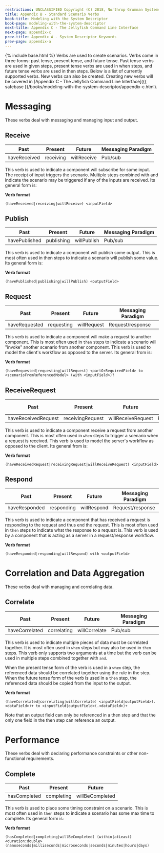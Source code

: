 ```yaml
---
restrictions: UNCLASSIFIED Copyright (C) 2018, Northrop Grumman Systems Corporation
title: Appendix B - Standard Scenario Verbs
book-title: Modeling with the System Descriptor
book-page: modeling-with-the-system-descriptor
next-title: Appendix C - The Jellyfish Command Line Interface
next-page: appendix-c
prev-title: Appendix A - System Descriptor Keywords
prev-page: appendix-a
---
```

{% include base.html %}
Verbs are used to create scenarios.  Verbs come in three forms: past tense, present tense, and
future tense.  Past tense verbs are used in given steps, present tense verbs are used in when steps, and future tense
verbs are used in then steps.  Below is a list of currently supported verbs.  New verbs can also be created.  Creating
new verbs will be covered in
[Appendix C - The Jellyfish Command Line Interface]({{ safebase }}/books/modeling-with-the-system-descriptor/appendix-c.html).

# Messaging
These verbs deal with messaging and managing input and output.

## Receive

| Past | Present | Future | Messaging Paradigm |
|------|---------|--------|--------------------|
| haveReceived | receiving | willReceive | Pub/sub |

This verb is used to indicate a component will subscribe for some input.  The receipt of input triggers the scenario.
Multiple steps combined with and indicate the scenario may be triggered if any of the inputs are received.  Its general
form is:

**Verb format**
```
(haveReceived|receiving|willReceive) <inputField>
```

## Publish

| Past | Present | Future | Messaging Paradigm |
|------|---------|--------|--------------------|
| havePublished | publishing | willPublish | Pub/sub |

This verb is used to indicate a component will publish some output.  This is most often used in then steps to indicate a
scenario will publish some value.  Its general form is:

**Verb format**
```
(havePublished|publishing|willPublish) <outputField>
```

## Request 

| Past | Present | Future | Messaging Paradigm |
|------|---------|--------|--------------------|
| haveRequested | requesting | willRequest | Request/response|

This verb is used to indicate a component will make a request to another component.  This is most often used in `then`
steps to indicate a scenario will "invoke" another scenario from another component.  This verb is used to model the
client's workflow as opposed to the server.  Its general from is:

**Verb format**
```
(haveRequested|requesting|willRequest) <partOrRequiredField> to <scenarioFromReferencedModel> (with <inputField>)?
```

## ReceiveRequest  

| Past | Present | Future | Messaging Paradigm |
|------|---------|--------|--------------------|
| haveReceivedRequest | receivingRequest | willReceiveRequest | Request/response|

This verb is used to indicate a component receive a request from another component.  This is most often used in `when`
steps to trigger a scenario when a request is received.  This verb is used to model the server's workflow as opposed to
the client.  Its general from is:

**Verb format**
```
(haveReceivedRequest|receivingRequest|willReceiveRequest) <inputField>
```

## Respond   

| Past | Present | Future | Messaging Paradigm |
|------|---------|--------|--------------------|
| haveResponded | responding | willRespond | Request/response|

This verb is used to indicate a component that has received a request is responding to the request and thus end the
request.  This is most often used in `then` steps to indicate what the response to a request is.  This verb is used by a
component that is acting as a server in a request/response workflow. 

**Verb format**
```
(haveResponded|responding|willRespond) with <outputField>
```

# Correlation and Data Aggregation
These verbs deal with managing and correlating data.

## Correlate    

| Past | Present | Future | Messaging Paradigm |
|------|---------|--------|--------------------|
| haveCorrelated | correlating | willCorrelate | Pub/sub|

This verb is used to indicate multiple pieces of data must be correlated together.  It is most often used in `when`
steps but may also be used in `then` steps.  This verb only supports two arguments at a time but the verb can be used in
multiple steps combined together with `and`.

When the present tense form of the verb is used in a `when` step, the referenced data should be correlated together
using the rule in the step.  When the future tense form of the verb is used in a `then` step, the referenced data should
be copied from the input to the output.

**Verb format**
```
(haveCorrelated|correlating|willCorrelate) <inputField|outputField>(.<dataField>)+ to <inputField|outputField>(.<dataField>)+
```

Note that an output field can only be referenced in a then step and that the only one field in the then step can
reference an output.

# Performance
These verbs deal with declaring performance constraints or other non-functional requirements.

## Complete 

| Past | Present | Future |
|------|---------|--------|
| hasCompleted | completing | willBeCompleted |

This verb is used to place some timing constraint on a scenario.  This is most often used in `then` steps to indicate a
scenario has some max time to complete.  Its general form is:

**Verb format**
```
(hasCompleted|completing|willBeCompleted) (within|atLeast) <duration:double> (nanoseconds|milliseconds|microseconds|seconds|minutes|hours|days)
```